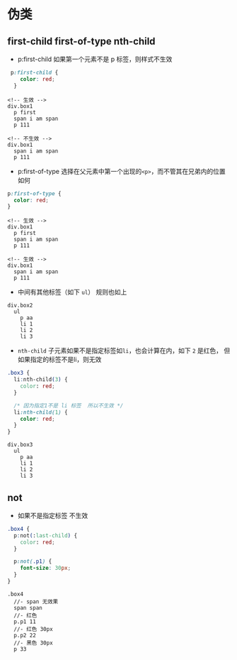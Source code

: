 # 伪类

## first-child first-of-type nth-child 

- p:first-child  如果第一个元素不是 p 标签，则样式不生效

```css
 p:first-child {
    color: red;
  }
```

```pug 
<!-- 生效 -->
div.box1
  p first
  span i am span 
  p 111

<!-- 不生效 -->
div.box1
  span i am span 
  p 111
```

- p:first-of-type 选择在父元素中第一个出现的`<p>`，而不管其在兄弟内的位置如何

```css
p:first-of-type {
  color: red;
}
```

```pug 
<!-- 生效 -->
div.box1
  p first
  span i am span 
  p 111

<!-- 生效 -->
div.box1
  span i am span 
  p 111
```

- 中间有其他标签（如下 `ul`） 规则也如上

```pug
div.box2 
  ul 
    p aa
    li 1
    li 2
    li 3
```

- `nth-child` 子元素如果不是指定标签如`li`，也会计算在内，如下 `2` 是红色，
  但如果指定的标签不是li，则无效

```css
.box3 {
  li:nth-child(3) {
    color: red;
  }

  /* 因为指定1不是 li 标签  所以不生效 */
  li:nth-child(1) {
    color: red;
  }
}
```

```pug
div.box3
  ul 
    p aa
    li 1
    li 2
    li 3
```

## not

- 如果不是指定标签 不生效 

```css
.box4 {
  p:not(:last-child) {
    color: red;
  }

  p:not(.p1) {
    font-size: 30px;
  }
}
```

```pug
.box4
  //- span 无效果
  span span 
  //- 红色 
  p.p1 11
  //- 红色 30px
  p.p2 22
  //- 黑色 30px
  p 33
```